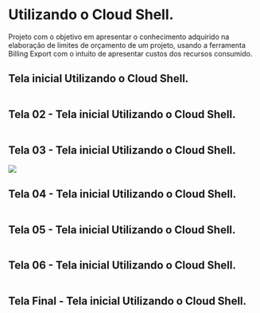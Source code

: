 # Utilizando o Cloud Shell.

Projeto com o objetivo em apresentar o conhecimento adquirido na elaboração de limites de orçamento de um projeto, usando a ferramenta Billing Export com o intuito de apresentar custos dos recursos consumido.

## Tela inicial Utilizando o Cloud Shell.

![]()

## Tela 02 - Tela inicial Utilizando o Cloud Shell.

![]()

## Tela 03 - Tela inicial Utilizando o Cloud Shell.

![](https://github.com/andrerj2000/Dio_DevOps_Banco_Carrefour/blob/main/Exporta%C3%A7%C3%A3o_do_Billing_na_Google_Cloud_Platform/tela03.png)

## Tela 04 - Tela inicial Utilizando o Cloud Shell.

![]()

## Tela 05 - Tela inicial Utilizando o Cloud Shell.

![]()

## Tela 06 - Tela inicial Utilizando o Cloud Shell.

![]()

## Tela Final - Tela inicial Utilizando o Cloud Shell.

![]()

